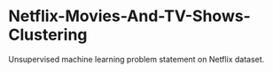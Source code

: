# Netflix-Movies-And-TV-Shows-Clustering
Unsupervised machine learning problem statement on Netflix dataset.

